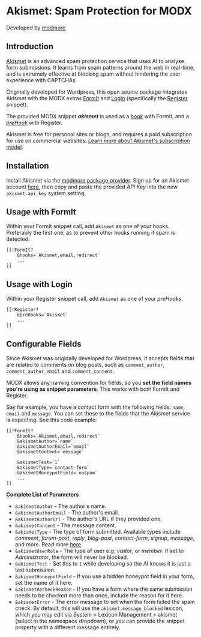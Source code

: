 Akismet: Spam Protection for MODX
=

Developed by [modmore](https://modmore.com)

Introduction
-

[Akismet](https://akismet.com/) is an advanced spam protection service that uses AI to analyse form submissions. It learns from spam patterns around the web in real-time, and is extremely effective at blocking spam without hindering the user experience with CAPTCHAs.

Originally developed for Wordpress, this open source package integrates Akismet with the MODX extras
[FormIt](https://docs.modx.com/current/en/extras/formit/index) and [Login](https://docs.modx.com/current/en/extras/login/index) (specifically the [Register](https://docs.modx.com/current/en/extras/login/login.register) snippet).

The provided MODX snippet ***akismet*** is used as a *[hook](https://docs.modx.com/3.x/en/extras/formit/formit.hooks)* with FormIt, and a *[preHook](https://docs.modx.com/3.x/en/extras/login/login.tutorials/using-pre-and-post-hooks)* with Register.

Akismet is free for personal sites or blogs, and requires a paid subscription for use on commercial websites. [Learn more about Akismet's subscription model](https://akismet.com/plans/).  

Installation
-
Install Akismet via the [modmore package provider](https://modmore.com/about/package-provider/). Sign up for an Akismet account [here](https://akismet.com/plans/), then copy and paste the provided *API Key* into the new `akismet.api_key` system setting.  


Usage with FormIt
-
Within your FormIt snippet call, add `Akismet` as one of your hooks. Preferably the first one, as to prevent other hooks running if spam is detected.

```
[[!FormIt? 
    &hooks=`Akismet,email,redirect`
    ...
]]
```

Usage with Login
-
Within your Register snippet call, add `Akismet` as one of your *preHooks*.

```
[[!Register?
    &preHooks=`Akismet`
    ...
]]
```

Configurable Fields
-
Since Akismet was originally developed for Wordpress, it accepts fields that are related to comments on blog posts, 
such as `comment_author`, `comment_author_email` and `comment_content`.

MODX allows any naming convention for fields, so you **set the field names you're using as snippet parameters**. This works with both FormIt and Register.

Say for example, you have a contact form with the following fields: `name`, `email` and `message`. 
You can set these to the fields that the Akismet service is expecting. See this code example:

```
[[!FormIt? 
    &hooks=`Akismet,email,redirect`
    &akismetAuthor=`name`
    &akismetAuthorEmail=`email`
    &akismetContent=`message`
    
    &akismetTest=`1`
    &akismetType=`contact-form`
    &akismetHoneypotField=`nospam`
    ...
]]
```

**Complete List of Parameters**

- `&akismetAuthor` - The author's name.
- `&akismetAuthorEmail` - The author's email.
- `&akismetAuthorUrl` - The author's URL if they provided one.
- `&akismetContent` - The message content.
- `&akismetType` - The type of form submitted. Available types include *comment*, *forum-post*, *reply*, *blog-post*, *contact-form*, *signup*, *message*, and more. Read more [here](https://blog.akismet.com/2012/06/19/pro-tip-tell-us-your-comment_type/).
- `&akismetUserRole` - The type of user e.g. *visitor*, or *member*. If set to *Administrator*, the form will never be blocked.
- `&akismetTest` - Set this to `1` while developing so the AI knows it is just a test submission.
- `&akismetHoneypotField` - If you use a hidden honeypot field in your form, set the name of it here.
- `&akismetRecheckReason` - If you have a form where the same submission needs to be checked more than once, include the reason for it here.
- `&akismetError` - The error message to set when the form failed the spam check. By default, this will use the `akismet.message_blocked` lexicon, which you may edit via System > Lexicon Management > akismet (select in the namespace dropdown), or you can provide the snippet property with a different message entirely. 
